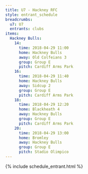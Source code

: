 ```yaml
---
title: U7 - Hackney RFC
style: entrant_schedule
breadcrumbs:
  u7: U7
  entrants: clubs
items:
  Hackney Bulls:
    14:
      time: 2018-04-29 11:00
      home: Hackney Bulls
      away: Old Colfeians 3
      group: Group E
      pitch: Cardiff Arms Park
    16:
      time: 2018-04-29 11:40
      home: Hackney Bulls
      away: Sidcup 2
      group: Group E
      pitch: Cardiff Arms Park
    18:
      time: 2018-04-29 12:20
      home: Blackheath 4
      away: Hackney Bulls
      group: Group E
      pitch: Cardiff Arms Park
    20:
      time: 2018-04-29 13:00
      home: Bromley
      away: Hackney Bulls
      group: Group E
      pitch: Stadio Olimpico
---
```


{% include schedule_entrant.html %}

